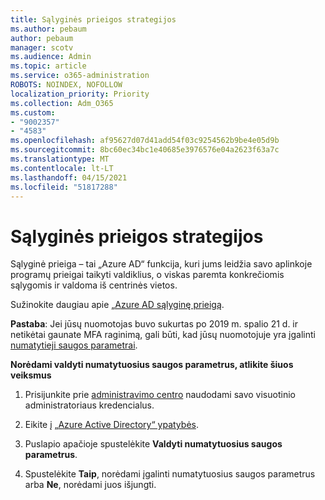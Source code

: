 ```yaml
---
title: Sąlyginės prieigos strategijos
ms.author: pebaum
author: pebaum
manager: scotv
ms.audience: Admin
ms.topic: article
ms.service: o365-administration
ROBOTS: NOINDEX, NOFOLLOW
localization_priority: Priority
ms.collection: Adm_O365
ms.custom:
- "9002357"
- "4583"
ms.openlocfilehash: af95627d07d41add54f03c9254562b9be4e05d9b
ms.sourcegitcommit: 8bc60ec34bc1e40685e3976576e04a2623f63a7c
ms.translationtype: MT
ms.contentlocale: lt-LT
ms.lasthandoff: 04/15/2021
ms.locfileid: "51817288"
---
```

# <a name="conditional-access-policies"></a>Sąlyginės prieigos strategijos

Sąlyginė prieiga – tai „Azure AD“ funkcija, kuri jums leidžia savo aplinkoje programų prieigai taikyti valdiklius, o viskas paremta konkrečiomis sąlygomis ir valdoma iš centrinės vietos.

Sužinokite daugiau apie [„Azure AD sąlyginę prieigą](https://docs.microsoft.com/azure/active-directory/conditional-access/).  

**Pastaba**: Jei jūsų nuomotojas buvo sukurtas po 2019 m. spalio 21 d. ir netikėtai gaunate MFA raginimą, gali būti, kad jūsų nuomotojuje yra įgalinti [numatytieji saugos parametrai](https://aka.ms/securitydefaults).

**Norėdami valdyti numatytuosius saugos parametrus, atlikite šiuos veiksmus**

1. Prisijunkite prie [administravimo centro](https://go.microsoft.com/fwlink/p/?linkid=834822) naudodami savo visuotinio administratoriaus kredencialus.

2. Eikite į [„Azure Active Directory“ ypatybės](https://portal.azure.com/#blade/Microsoft_AAD_IAM/ActiveDirectoryMenuBlade/Properties).

3. Puslapio apačioje spustelėkite **Valdyti numatytuosius saugos parametrus**.

4. Spustelėkite **Taip**, norėdami įgalinti numatytuosius saugos parametrus arba **Ne**, norėdami juos išjungti.
